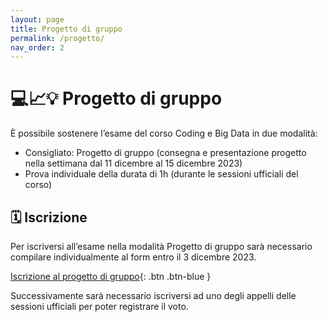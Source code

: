 ```yaml
---
layout: page
title: Progetto di gruppo
permalink: /progetto/
nav_order: 2
---
```


# 💻📈💡 Progetto di gruppo


È possibile sostenere l’esame del corso Coding e Big Data in due modalità:

- Consigliato: Progetto di gruppo (consegna e presentazione progetto nella settimana dal 11 dicembre al 15 dicembre 2023)
- Prova individuale della durata di 1h (durante le sessioni ufficiali del corso)


## 🗓 Iscrizione

Per iscriversi all’esame nella modalità Progetto di gruppo sarà necessario compilare individualmente al form entro il 3 dicembre 2023. 

[Iscrizione al progetto di gruppo](https://docs.google.com/forms/d/1PZ9SlmDImu8shwokEKXFF4dggTxc83jZdb9J2CqULgk){: .btn .btn-blue }

Successivamente sarà necessario iscriversi ad uno degli appelli delle sessioni ufficiali per poter registrare il voto. 